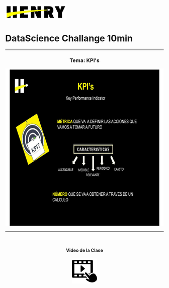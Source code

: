 <p align="left">
  <img height="50" src="./logohenry.jpg" />
</p>

# DataScience Challange 10min

<hr>

<h3 align="center"> Tema: KPI's </h3>


<p align="center">
  <img height="500" src="./Clase/Slides/Slide02.jpg" />
</p>

<hr>
<br>
<h4 align="center"> Video de la Clase</h4>

<div align="center">
  <a target="_blank" href="https://vimeo.com/730619141"><img height="80" src="./reproductor-de-video.png"/></a>
</div>
